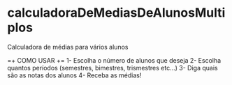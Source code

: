 # calculadoraDeMediasDeAlunosMultiplos
Calculadora de médias para vários alunos

=+ COMO USAR +=
1- Escolha o número de alunos que deseja
2- Escolha quantos períodos (semestres, bimestres, trismestres etc...)
3- Diga quais são as notas dos alunos
4- Receba as médias!
